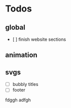 # Todos

## global

- [ ] finish website sections

## animation

## svgs

- [ ] bubbly titles
- [ ] footer

fdggh
adfgh
